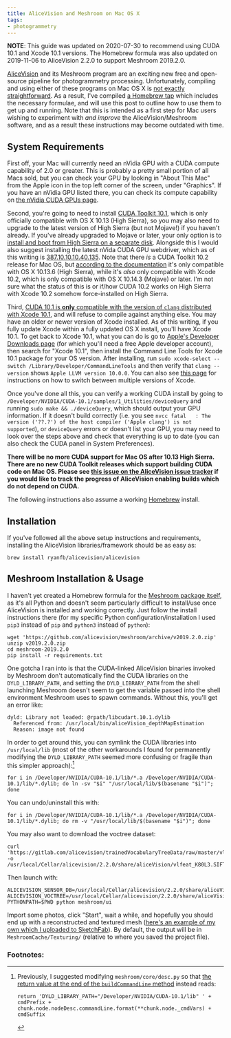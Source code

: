 ```yaml
---
title: AliceVision and Meshroom on Mac OS X
tags:
- photogrammetry
---
```


**NOTE**: This guide was updated on 2020-07-30 to recommend using CUDA 10.1 and Xcode 10.1 versions. The Homebrew formula was also updated on 2019-11-06 to AliceVision 2.2.0 to support Meshroom 2019.2.0.

[AliceVision](https://alicevision.github.io/) and its Meshroom program are an exciting new free and open-source pipeline for photogrammetry processing. Unfortunately, compiling and using either of these programs on Mac OS X is [not exactly straightforward](https://github.com/alicevision/AliceVision/issues/444). As a result, I've compiled [a Homebrew tap](http://github.com/ryanfb/homebrew-alicevision) which includes the necessary formulae, and will use this post to outline how to use them to get up and running. Note that this is intended as a first step for Mac users wishing to experiment with *and improve* the AliceVision/Meshroom software, and as a result these instructions may become outdated with time.

## System Requirements

First off, your Mac will currently need an nVidia GPU with a CUDA compute capability of 2.0 or greater. This is probably a pretty small portion of all Macs sold, but you can check your GPU by looking in "About This Mac" from the Apple icon in the top left corner of the screen, under "Graphics". If you have an nVidia GPU listed there, you can check its compute capability on [the nVidia CUDA GPUs page](https://developer.nvidia.com/cuda-gpus).

Second, you're going to need to install [CUDA Toolkit 10.1](https://developer.nvidia.com/cuda-toolkit-archive), which is only officially compatible with OS X 10.13 (High Sierra), so you may also need to upgrade to the latest version of High Sierra (but not Mojave!) if you haven't already. If you've already upgraded to Mojave or later, your only option is to [install and boot from High Sierra on a separate disk](https://www.iskysoft.com/data-recovery-tips/install-macos-high-sierra-on-external-hard-drive.html). Alongside this I would also suggest installing the latest nVida CUDA GPU webdriver, which as of this writing is [387.10.10.10.40.135](https://www.nvidia.com/download/driverResults.aspx/159341/). Note that there *is* a CUDA Toolkit 10.2 release for Mac OS, but [according to the documentation](https://docs.nvidia.com/cuda/archive/10.2/cuda-installation-guide-mac-os-x/index.html) it's only compatible with OS X 10.13.6 (High Sierra), while it's *also* only compatible with Xcode 10.2, which is only compatible with OS X 10.14.3 (Mojave) or later. I'm not sure what the status of this is or if/how CUDA 10.2 works on High Sierra with Xcode 10.2 somehow force-installed on High Sierra.

Third, [CUDA 10.1 is **only** compatible with the version of `clang` distributed with Xcode 10.1](https://docs.nvidia.com/cuda/archive/10.1/cuda-installation-guide-mac-os-x/index.html), and will refuse to compile against anything else. You may have an older or newer version of Xcode installed. As of this writing, if you fully update Xcode within a fully updated OS X install, you'll have Xcode 10.1. To get back to Xcode 10.1, what you can do is go to [Apple's Developer Downloads page](https://developer.apple.com/download/more/) (for which you'll need a free Apple developer account), then search for "Xcode 10.1", then install the Command Line Tools for Xcode 10.1 package for your OS version. After installing, run `sudo xcode-select --switch /Library/Developer/CommandLineTools` and then verify that `clang --version` shows `Apple LLVM version 10.0.0`. You can also see [this page](https://roadfiresoftware.com/2017/09/how-to-install-multiple-versions-of-xcode-at-the-same-time/) for instructions on how to switch between multiple versions of Xcode.

Once you've done all this, you can verify a working CUDA install by going to `/Developer/NVIDIA/CUDA-10.1/samples/1_Utilities/deviceQuery` and running `sudo make && ./deviceQuery`, which should output your GPU information. If it doesn't build correctly (i.e. you see `nvcc fatal   : The version ('??.?') of the host compiler ('Apple clang') is not supported`), or `deviceQuery` errors or doesn't list your GPU, you may need to look over the steps above and check that everything is up to date (you can also check the CUDA panel in System Preferences).

**There will be no more CUDA support for Mac OS after 10.13 High Sierra. There are no new CUDA Toolkit releases which support building CUDA code on Mac OS. Please see [this issue on the AliceVision issue tracker](https://github.com/alicevision/AliceVision/issues/439) if you would like to track the progress of AliceVision enabling builds which do not depend on CUDA.**

The following instructions also assume a working [Homebrew](https://brew.sh/) install.

## Installation

If you've followed all the above setup instructions and requirements, installing the AliceVision libraries/framework should be as easy as:

    brew install ryanfb/alicevision/alicevision

## Meshroom Installation & Usage

I haven't yet created a Homebrew formula for the [Meshroom package itself](https://github.com/alicevision/meshroom), as it's all Python and doesn't seem particularly difficult to install/use once AliceVision is installed and working correctly. Just follow the install instructions there (for my specific Python configuration/installation I used `pip3` instead of `pip` and `python3` instead of `python`):

    wget 'https://github.com/alicevision/meshroom/archive/v2019.2.0.zip'
    unzip v2019.2.0.zip
    cd meshroom-2019.2.0
    pip install -r requirements.txt

One gotcha I ran into is that the CUDA-linked AliceVision binaries invoked by Meshroom don't automatically find the CUDA libraries on the `DYLD_LIBRARY_PATH`, and setting the `DYLD_LIBRARY_PATH` from the shell launching Meshroom doesn't seem to get the variable passed into the shell environment Meshroom uses to spawn commands. Without this, you'll get an error like:

    dyld: Library not loaded: @rpath/libcudart.10.1.dylib
      Referenced from: /usr/local/bin/aliceVision_depthMapEstimation
      Reason: image not found

In order to get around this, you can symlink the CUDA libraries into `/usr/local/lib` (most of the other workarounds I found for permanently modifying the `DYLD_LIBRARY_PATH` seemed more confusing or fragile than this simpler approach):[^dyldpath]

    for i in /Developer/NVIDIA/CUDA-10.1/lib/*.a /Developer/NVIDIA/CUDA-10.1/lib/*.dylib; do ln -sv "$i" "/usr/local/lib/$(basename "$i")"; done

You can undo/uninstall this with:

    for i in /Developer/NVIDIA/CUDA-10.1/lib/*.a /Developer/NVIDIA/CUDA-10.1/lib/*.dylib; do rm -v "/usr/local/lib/$(basename "$i")"; done

You may also want to download the voctree dataset:

    curl 'https://gitlab.com/alicevision/trainedVocabularyTreeData/raw/master/vlfeat_K80L3.SIFT.tree' -o /usr/local/Cellar/alicevision/2.2.0/share/aliceVision/vlfeat_K80L3.SIFT.tree

Then launch with:

    ALICEVISION_SENSOR_DB=/usr/local/Cellar/alicevision/2.2.0/share/aliceVision/cameraSensors.db ALICEVISION_VOCTREE=/usr/local/Cellar/alicevision/2.2.0/share/aliceVision/vlfeat_K80L3.SIFT.tree PYTHONPATH=$PWD python meshroom/ui

Import some photos, click "Start", wait a while, and hopefully you should end up with a reconstructed and textured mesh ([here's an example of my own which I uploaded to SketchFab](https://skfb.ly/6ARpx)). By default, the output will be in `MeshroomCache/Texturing/` (relative to where you saved the project file).

### Footnotes:

[^dyldpath]: Previously, I suggested modifying `meshroom/core/desc.py` so that [the return value at the end of the `buildCommandLine` method](https://github.com/alicevision/meshroom/blob/develop/meshroom/core/desc.py#L368) instead reads:

        return 'DYLD_LIBRARY_PATH="/Developer/NVIDIA/CUDA-10.1/lib" ' + cmdPrefix + chunk.node.nodeDesc.commandLine.format(**chunk.node._cmdVars) + cmdSuffix
